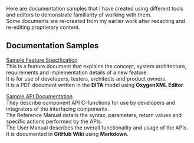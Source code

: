 Here are documentation samples that I have created using different tools and editors to demonstrate familiarity of working with them.   
Some documents are re-created from my earlier work after redacting and re-editing proprietary content.   

## Documentation Samples 
[Sample Feature Specification](https://raw.githubusercontent.com/Yvonne-Marie/Document-Sample-Portfolio/main/USB_Feature_Doc.pdf)   
This is a feature document that explains the concept, system architecture, requirements and implementation details of a new feature.   
It is for use of developers, testers, architects and product owners.   
It is a PDF document written in the **DITA** model using **OxygenXML Editor**.   


[Sample API Documentation](https://github.com/Yvonne-Marie/Document-Sample-Portfolio/wiki/Sample-API-Reference-and-User-manuals)   
They describe component API C-functions for use by developers and integrators of the interfacing components.   
The Reference Manual details the syntax, parameters, return values and specific actions performed by the APIs.   
The User Manual describes the overall functionality and usage of the APIs.   
It is documented in **GitHub Wiki** using **Markdown**.   

